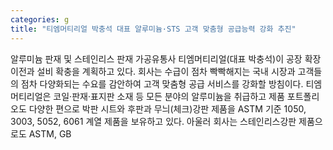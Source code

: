 ```yaml
---
categories: g
title: "티엠머티리얼 박충석 대표 알루미늄·STS 고객 맞춤형 공급능력 강화 추진"
---
```

알루미늄 판재 및 스테인리스 판재 가공유통사 티엠머티리얼(대표 박충석)이 공장 확장 이전과 설비 확충을 계획하고 있다. 회사는 수급이 점차 빡빡해지는 국내 시장과 고객들의 점차 다양화되는 수요를 감안하여 고객 맞춤형 공급 서비스를 강화할 방침이다. 티엠머티리얼은 코일·판재·표지판 소재 등 모든 분야의 알루미늄을 취급하고 제품 포트폴리오도 다양한 편으로 박판 시트와 후판과 무늬(체크)강판 제품을 ASTM 기준 1050, 3003, 5052, 6061 계열 제품을 보유하고 있다. 아울러 회사는 스테인리스강판 제품으로도 ASTM, GB